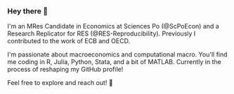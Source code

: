 ### Hey there 👋

I'm an MRes Candidate in Economics at Sciences Po (@ScPoEcon) and a Research Replicator for RES (@RES-Reproducibility). Previously I contributed to the work of ECB and OECD.

I'm passionate about macroeconomics and computational macro. 
You'll find me coding in R, Julia, Python, Stata, and a bit of MATLAB. 
Currently in the process of reshaping my GitHub profile!

Feel free to explore and reach out! 🚀

